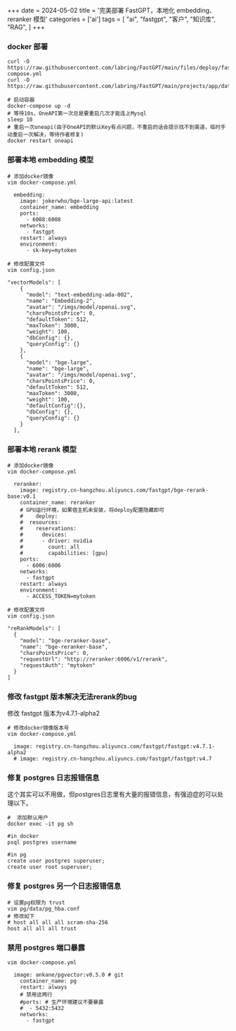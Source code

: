 +++
date = 2024-05-02
title = '完美部署 FastGPT，本地化 embedding、reranker 模型'
categories = ['ai']
tags = [
    "ai",
    "fastgpt",
    "客户",
    "知识库",
    "RAG",
]
+++

### docker 部署

```shell
curl -O https://raw.githubusercontent.com/labring/FastGPT/main/files/deploy/fastgpt/docker-compose.yml
curl -O https://raw.githubusercontent.com/labring/FastGPT/main/projects/app/data/config.json

# 启动容器
docker-compose up -d
# 等待10s，OneAPI第一次总是要重启几次才能连上Mysql
sleep 10
# 重启一次oneapi(由于OneAPI的默认Key有点问题，不重启的话会提示找不到渠道，临时手动重启一次解决，等待作者修复)
docker restart oneapi
```


### 部署本地 embedding 模型
```shell
# 添加docker镜像
vim docker-compose.yml

  embedding:
    image: jokerwho/bge-large-api:latest
    container_name: embedding
    ports:
      - 6008:6008
    networks:
      - fastgpt
    restart: always
    environment:
      - sk-key=mytoken

# 修改配置文件
vim config.json

"vectorModels": [
    {
      "model": "text-embedding-ada-002",
      "name": "Embedding-2",
      "avatar": "/imgs/model/openai.svg",
      "charsPointsPrice": 0,
      "defaultToken": 512,
      "maxToken": 3000,
      "weight": 100,
      "dbConfig": {},
      "queryConfig": {}
    },
    {
      "model": "bge-large",
      "name": "bge-large",
      "avatar": "/imgs/model/openai.svg",
      "charsPointsPrice": 0,
      "defaultToken": 512,
      "maxToken": 3000,
      "weight": 100,
      "defaultConfig":{},
      "dbConfig": {},
      "queryConfig": {}
    }
  ],
```

### 部署本地 rerank 模型

```shell
# 添加docker镜像
vim docker-compose.yml

  reranker:
    image: registry.cn-hangzhou.aliyuncs.com/fastgpt/bge-rerank-base:v0.1
    container_name: reranker
    # GPU运行环境，如果宿主机未安装，将deploy配置隐藏即可
    #    deploy:
    #  resources:
    #    reservations:
    #      devices:
    #      - driver: nvidia
    #        count: all
    #        capabilities: [gpu]
    ports:
      - 6006:6006
    networks:
      - fastgpt
    restart: always
    environment:
      - ACCESS_TOKEN=mytoken

# 修改配置文件
vim config.json

"reRankModels": [
  {
    "model": "bge-reranker-base",
    "name": "bge-reranker-base",
    "charsPointsPrice": 0,
    "requestUrl": "http://reranker:6006/v1/rerank",
    "requestAuth": "mytoken"
  }
]

```

### 修改 fastgpt 版本解决无法rerank的bug
修改 fastgpt 版本为v4.7.1-alpha2
```shell
# 修改docker镜像版本号
vim docker-compose.yml

  image: registry.cn-hangzhou.aliyuncs.com/fastgpt/fastgpt:v4.7.1-alpha2
  # image: registry.cn-hangzhou.aliyuncs.com/fastgpt/fastgpt:v4.7 
```



### 修复 postgres 日志报错信息
这个其实可以不用做，但postgres日志里有大量的报错信息，有强迫症的可以处理以下。
```shell
#  添加默认用户
docker exec -it pg sh

#in docker
psql postgres username

#in pg
create user postgres superuser;
create user root superuser;

```

### 修复 postgres 另一个日志报错信息

```shell
# 设置pg权限为 trust
vim pg/data/pg_hba.conf
# 修改如下
# host all all all scram-sha-256
host all all all trust

```

### 禁用 postgres 端口暴露
```shell
vim docker-compose.yml
  
  image: ankane/pgvector:v0.5.0 # git
    container_name: pg
    restart: always
    # 禁用这两行
    #ports: # 生产环境建议不要暴露
    #  - 5432:5432
    networks:
      - fastgpt
```

